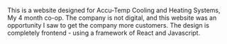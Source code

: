 This is a website designed for Accu-Temp Cooling and Heating Systems, My 4 month co-op.
The company is not digital, and this website was an opportunity I saw to get the company more customers.
The design is completely frontend - using a framework of React and Javascript.
